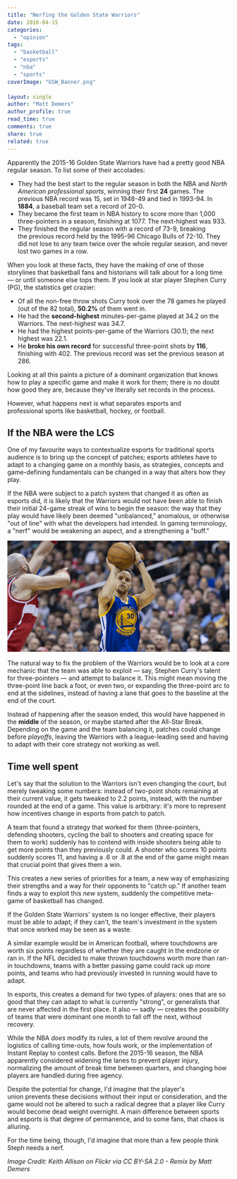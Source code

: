```yaml
---
title: "Nerfing the Golden State Warriors"
date: 2016-04-15
categories: 
  - "opinion"
tags: 
  - "basketball"
  - "esports"
  - "nba"
  - "sports"
coverImage: "GSW_Banner.png"

layout: single
author: "Matt Demers"
author_profile: true
read_time: true
comments: true
share: true
related: true
---
```


Apparently the 2015-16 Golden State Warriors have had a pretty good NBA regular season. To list some of their accolades:

- They had the best start to the regular season in both the NBA and _North American professional sports_, winning their first **24** games. The previous NBA record was 15, set in 1948-49 and tied in 1993-94. In **1884**, a baseball team set a record of 20-0.
- They became the first team in NBA history to score more than 1,000 three-pointers in a season, finishing at 1077. The next-highest was 933.
- They finished the regular season with a record of 73-9, breaking the previous record held by the 1995-96 Chicago Bulls of 72-10. They did not lose to any team twice over the whole regular season, and never lost two games in a row.

When you look at these facts, they have the making of one of those storylines that basketball fans and historians will talk about for a long time — or until someone else tops them. If you look at star player Stephen Curry (PG), the statistics get crazier:

- Of all the non-free throw shots Curry took over the 78 games he played (out of the 82 total), **50.2%** of them went in.
- He had the **second-highest** minutes-per-game played at 34.2 on the Warriors. The next-highest was 34.7.
- He had the highest points-per-game of the Warriors (30.1); the next highest was 22.1.
- He **broke his own record** for successful three-point shots by **116**, finishing with 402. The previous record was set the previous season at 286.

Looking at all this paints a picture of a dominant organization that knows how to play a specific game and make it work for them; there is no doubt how good they are, because they've literally set records in the process.

However, what happens next is what separates esports and professional sports like basketball, hockey, or football.

## If the NBA were the LCS

One of my favourite ways to contextualize esports for traditional sports audience is to bring up the concept of patches; esports athletes have to adapt to a changing game on a monthly basis, as strategies, concepts and game-defining fundamentals can be changed in a way that alters how they play.

If the NBA were subject to a patch system that changed it as often as esports did, it is likely that the Warriors would not have been able to finish their initial 24-game streak of wins to begin the season: the way that they play would have likely been deemed "unbalanced," anomalous, or otherwise "out of line" with what the developers had intended. In gaming terminology, a "nerf" would be weakening an aspect, and a strengthening a "buff."

![](/assets/images/steph_curry.png)

The natural way to fix the problem of the Warriors would be to look at a core mechanic that the team was able to exploit — say, Stephen Curry's talent for three-pointers — and attempt to balance it. This might mean moving the three-point line back a foot, or even two, or expanding the three-point arc to end at the sidelines, instead of having a lane that goes to the baseline at the end of the court.

Instead of happening after the season ended, this would have happened in the **middle** of the season, or maybe started after the All-Star Break. Depending on the game and the team balancing it, patches could change before _playoffs_, leaving the Warriors with a league-leading seed and having to adapt with their core strategy not working as well.

## Time well spent

Let's say that the solution to the Warriors isn't even changing the court, but merely tweaking some numbers: instead of two-point shots remaining at their current value, it gets tweaked to 2.2 points, instead, with the number rounded at the end of a game. This value is arbitrary: it's more to represent how incentives change in esports from patch to patch.

A team that found a strategy that worked for them (three-pointers, defending shooters, cycling the ball to shooters and creating space for them to work) suddenly has to contend with inside shooters being able to get more points than they previously could. A shooter who scores 10 points suddenly scores 11, and having a .6 or .8 at the end of the game might mean that crucial point that gives them a win.

This creates a new series of priorities for a team, a new way of emphasizing their strengths and a way for their opponents to "catch up." If another team finds a way to exploit this _new_ system, suddenly the competitive meta-game of basketball has changed.

If the Golden State Warriors' system is no longer effective, their players must be able to adapt; if they can't, the team's investment in the system that once worked may be seen as a waste.

A similar example would be in American football, where touchdowns are worth six points regardless of whether they are caught in the endzone or ran in. If the NFL decided to make thrown touchdowns worth more than ran-in touchdowns, teams with a better passing game could rack up more points, and teams who had previously invested in running would have to adapt.

In esports, this creates a demand for two types of players: ones that are so good that they can adapt to what is currently "strong", or generalists that are never affected in the first place. It also — sadly — creates the possibility of teams that were dominant one month to fall off the next, without recovery.

While the NBA _does_ modify its rules, a lot of them revolve around the logistics of calling time-outs, how fouls work, or the implementation of Instant Replay to contest calls. Before the 2015-16 season, the NBA apparently considered widening the lanes to prevent player injury, normalizing the amount of break time between quarters, and changing how players are handled during free agency.

Despite the potential for change, I'd imagine that the player's union prevents these decisions without their input or consideration, and the game would not be altered to such a radical degree that a player like Curry would become dead weight overnight. A main difference between sports and esports is that degree of permanence, and to some fans, that chaos is alluring.

For the time being, though, I'd imagine that more than a few people think Steph needs a nerf.

_Image Credit: Keith Allison on Flickr via CC BY-SA 2.0 - Remix by Matt Demers_
